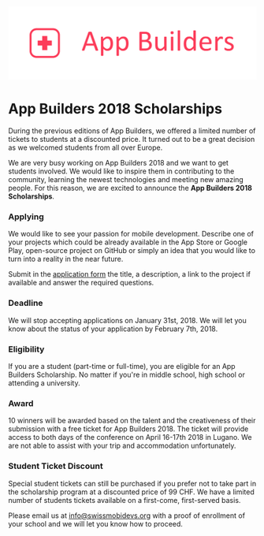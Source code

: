 <p align="center"><img src ="../images/logo.png" width="600px"/></p>

# App Builders 2018 Scholarships
During the previous editions of App Builders, we offered a limited number of tickets to students at a discounted price. It turned out to be a great decision as we welcomed students from all over Europe.

We are very busy working on App Builders 2018 and we want to get students involved. We would like to inspire them in contributing to the community, learning the newest technologies and meeting new amazing people. For this reason, we are excited to announce the **App Builders 2018 Scholarships**.

### Applying
We would like to see your passion for mobile development. 
Describe one of your projects which could be already available in the App Store or Google Play, open-source project on GitHub or simply an idea that you would like to turn into a reality in the near future. 

Submit in the [application form](https://docs.google.com/forms/d/1qk1RUV-qyk1DZIwMnBTROe4qFT6bvCYLB2QtT1A6fWE/) the title, a description, a link to the project if available and answer the required questions.

### Deadline
We will stop accepting applications on January 31st, 2018. We will let you know about the status of your application by February 7th, 2018.

### Eligibility
If you are a student (part-time or full-time), you are eligible for an App Builders Scholarship. No matter if you're in middle school, high school or attending a university.

### Award
10 winners will be awarded based on the talent and the creativeness of their submission with a free ticket for App Builders 2018. The ticket will provide access to both days of the conference on April 16-17th 2018 in Lugano. We are not able to assist with your trip and accommodation unfortunately.

### Student Ticket Discount
Special student tickets can still be purchased if you prefer not to take part in the scholarship program at a discounted price of 99 CHF. We have a limited number of students tickets available on a first-come, first-served basis.

Please email us at [info@swissmobidevs.org](mailto:info@swissmobidevs.org) with a proof of enrollment of your school and we will let you know how to proceed.